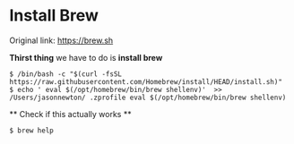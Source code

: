 # Install Brew

Original link: https://brew.sh

**Thirst thing** we have to do is **install brew**

```
$ /bin/bash -c "$(curl -fsSL https://raw.githubusercontent.com/Homebrew/install/HEAD/install.sh)"
$ echo ' eval $(/opt/homebrew/bin/brew shellenv)'  >> /Users/jasonnewton/ .zprofile eval $(/opt/homebrew/bin/brew shellenv)
```

** Check if this actually works **

``` 
$ brew help
```
